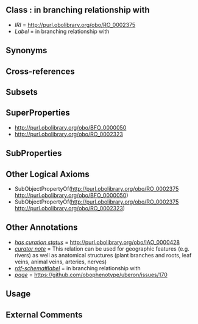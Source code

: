
## Class : in branching relationship with

 * *IRI* = http://purl.obolibrary.org/obo/RO_0002375
 * *Label* = in branching relationship with

## Synonyms


## Cross-references


## Subsets


## SuperProperties

 * <http://purl.obolibrary.org/obo/BFO_0000050>
 * <http://purl.obolibrary.org/obo/RO_0002323>

## SubProperties


## Other Logical Axioms

 * SubObjectPropertyOf(<http://purl.obolibrary.org/obo/RO_0002375> <http://purl.obolibrary.org/obo/BFO_0000050>)
 * SubObjectPropertyOf(<http://purl.obolibrary.org/obo/RO_0002375> <http://purl.obolibrary.org/obo/RO_0002323>)

## Other Annotations

 * *[has curation status](../../IAO/14/IAO_0000114.md)* = http://purl.obolibrary.org/obo/IAO_0000428
 * *[curator note](../../IAO/32/IAO_0000232.md)* = This relation can be used for geographic features (e.g. rivers) as well as anatomical structures (plant branches and roots, leaf veins, animal veins, arteries, nerves)
 * *[rdf-schema#label](../../el/rdf-schema#label.md)* = in branching relationship with
 * *[page](../../ge/page.md)* = https://github.com/obophenotype/uberon/issues/170

## Usage


## External Comments

